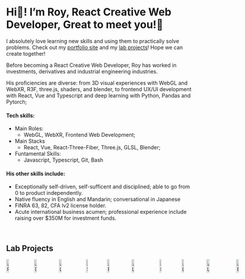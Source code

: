 # Hi👋! I’m Roy, React Creative Web Developer, Great to meet you!👋

I absolutely love learning new skills and using them to practically solve problems. Check out my [portfolio site](https://creative-ataraxia.github.io) and my <a href="#lab">lab projects</a>! Hope we can create together!

Before becoming a React Creative Web Developer, Roy has worked in investments, derivatives and industrial engineering industries.

His proficiencies are diverse: from 3D visual experiences with WebGL and WebXR, R3F, three.js, shaders, and blender, to frontend UX/UI development with React, Vue and Typescript and deep learning with Python, Pandas and Pytorch;

#### Tech skills:
* Main Roles: 
  - WebGL, WebXR, Frontend Web Development;
* Main Stacks
  - React, Vue, React-Three-Fiber, Three.js, GLSL, Blender;
* Funtamental Skills:
  - Javascript, Typescript, Git, Bash 

#### His other skills include:
-	Exceptionally self-driven, self-sufficent and disciplined; able to go from 0 to product independently.
-	Native fluency in English and Mandarin; conversational in Japanese
-	FINRA 63, 82, CFA lv2 license holder.
-	Acute international business acumen; professional experience include raising over $350M for investment funds.

<br>

<section id="lab">
  <h1>Lab Projects</h1>
</section>

<div style="display:flex;flex-direction:row;gap:1rem;">
<a href="https://creative-ataraxia.github.io/" rel='author' target='_blank'>
  <img src="https://creative-ataraxia.github.io/social/new_portfolio.png" width=35% height=35% alt="Portfolio">
</a>
<a href="https://creative-ataraxia.github.io/dddance/" rel='author' target='_blank'>
  <img src="https://creative-ataraxia.github.io/social/dddance.png" width=35% height=35% alt="Dance! Lights!">
</a>
<a href="https://creative-ataraxia.github.io/vivid-landing-page/" rel='author' target='_blank'>
  <img src="https://creative-ataraxia.github.io/social/vivid_landing_page.png" width=35% height=35% alt="Landing Page 1">
</a>
<a href="https://creative-ataraxia.github.io/meet-the-team-page/" rel='author' target='_blank'>
  <img src="https://creative-ataraxia.github.io/social/meet-the-team-page.png" width=35% height=35% alt="Scroll UI">
</a>
<a href="https://creative-ataraxia.github.io/roy-portfolio-ception/" rel='author' target='_blank'>
  <img src="https://creative-ataraxia.github.io/social/portfolio-ception.png" width=35% height=35% alt="Room with Laptop">
</a>
<a href="https://creative-ataraxia.github.io/legacy-portfolio-site/" rel='author' target='_blank'>
  <img src="https://creative-ataraxia.github.io/social/legacy_portfolio.png" width=35% height=35% alt="Legacy Portfolio">
</a>
<a href="https://creative-ataraxia.github.io/get_schwifty_portal/" rel='author' target='_blank'>
  <img src="https://creative-ataraxia.github.io/social/portal.png" width=35% height=35% alt="Rick's Portal">
</a>
<a href="https://creative-ataraxia.github.io/cyberpunk-sphere/" rel='author' target='_blank'>
  <img src="https://creative-ataraxia.github.io/social/cyber_sphere.png" width=35% height=35% alt="Living Sphere">
</a>
<a href="https://creative-ataraxia.github.io/sci-fi-gear-display/" rel='author' target='_blank'>
  <img src="https://creative-ataraxia.github.io/social/helmet.png" width=35% height=35% alt="Lights and Shadows">
</a>
<a href="https://creative-ataraxia.github.io/birds-over-sunset/" rel='author' target='_blank'>
  <img src="https://creative-ataraxia.github.io/social/birds_over_sunset.png" width=35% height=35% alt="Birds over Sunset">
</a>
</div>

<!---
unique_counter: 116
--->
